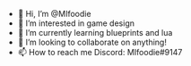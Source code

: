- 👋 Hi, I’m @MIfoodie
- 👀 I’m interested in game design
- 🌱 I’m currently learning blueprints and lua
- 💞️ I’m looking to collaborate on anything!
- 📫 How to reach me Discord: MIfoodie#9147 

